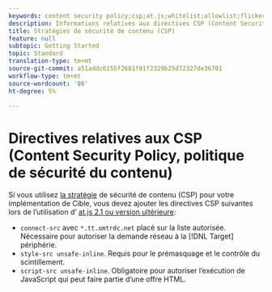 ```yaml
---
keywords: content security policy;csp;at.js;whitelist;allowlist;flicker;pre-hide;pre-hiding;prehiding
description: Informations relatives aux directives CSP (Content Security Policy) que vous devez ajouter lors de l’utilisation d’Adobe Target at.js 2.1 ou version ultérieure.
title: Stratégies de sécurité de contenu (CSP)
feature: null
subtopic: Getting Started
topic: Standard
translation-type: tm+mt
source-git-commit: a51addc6155f2681f01f2329b25d72327de36701
workflow-type: tm+mt
source-wordcount: '86'
ht-degree: 5%

---
```



# Directives relatives aux CSP (Content Security Policy, politique de sécurité du contenu)

Si vous utilisez [la stratégie](https://en.wikipedia.org/wiki/Content_Security_Policy) de sécurité de contenu (CSP) pour votre implémentation de Cible, vous devez ajouter les directives CSP suivantes lors de l’utilisation d’ [at.js 2.1 ou version ultérieure](/help/c-implementing-target/c-implementing-target-for-client-side-web/target-atjs-versions.md):

* `connect-src` avec `*.tt.omtrdc.net` placé sur la liste autorisée. Nécessaire pour autoriser la demande réseau à la [!DNL Target] périphérie.
* `style-src unsafe-inline`. Requis pour le prémasquage et le contrôle du scintillement.
* `script-src unsafe-inline`.  Obligatoire pour autoriser l’exécution de JavaScript qui peut faire partie d’une offre HTML.
